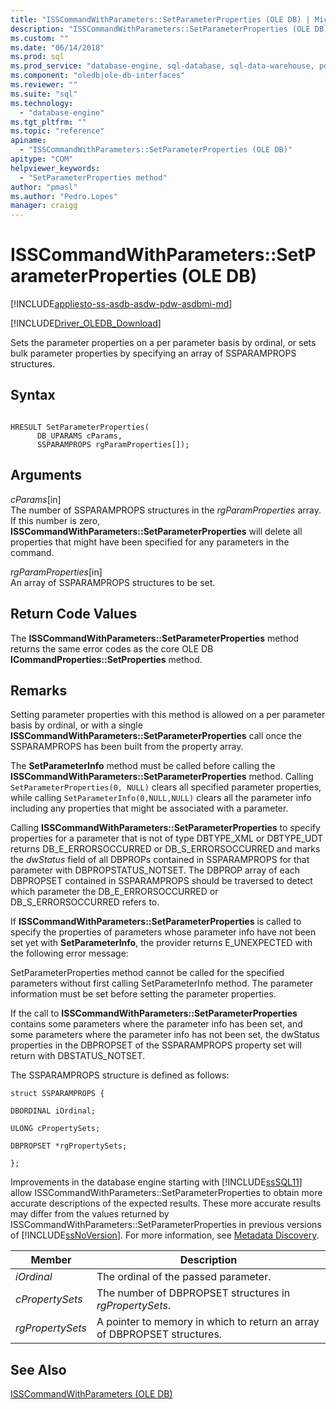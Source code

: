 ```yaml
---
title: "ISSCommandWithParameters::SetParameterProperties (OLE DB) | Microsoft Docs"
description: "ISSCommandWithParameters::SetParameterProperties (OLE DB)"
ms.custom: ""
ms.date: "06/14/2018"
ms.prod: sql
ms.prod_service: "database-engine, sql-database, sql-data-warehouse, pdw"
ms.component: "oledb|ole-db-interfaces"
ms.reviewer: ""
ms.suite: "sql"
ms.technology: 
  - "database-engine"
ms.tgt_pltfrm: ""
ms.topic: "reference"
apiname: 
  - "ISSCommandWithParameters::SetParameterProperties (OLE DB)"
apitype: "COM"
helpviewer_keywords: 
  - "SetParameterProperties method"
author: "pmasl"
ms.author: "Pedro.Lopes"
manager: craigg
---
```

# ISSCommandWithParameters::SetParameterProperties (OLE DB)
[!INCLUDE[appliesto-ss-asdb-asdw-pdw-asdbmi-md](../../../includes/appliesto-ss-asdb-asdw-pdw-asdbmi-md.md)]

[!INCLUDE[Driver_OLEDB_Download](../../../includes/driver_oledb_download.md)]

  Sets the parameter properties on a per parameter basis by ordinal, or sets bulk parameter properties by specifying an array of SSPARAMPROPS structures.  
  
## Syntax  
  
```  
  
HRESULT SetParameterProperties(  
      DB_UPARAMS cParams,   
      SSPARAMPROPS rgParamProperties[]);  
```  
  
## Arguments  
 *cParams*[in]  
 The number of SSPARAMPROPS structures in the *rgParamProperties* array. If this number is zero, **ISSCommandWithParameters::SetParameterProperties** will delete all properties that might have been specified for any parameters in the command.  
  
 *rgParamProperties*[in]  
 An array of SSPARAMPROPS structures to be set.  
  
## Return Code Values  
 The **ISSCommandWithParameters::SetParameterProperties** method returns the same error codes as the core OLE DB **ICommandProperties::SetProperties** method.  
  
## Remarks  
 Setting parameter properties with this method is allowed on a per parameter basis by ordinal, or with a single **ISSCommandWithParameters::SetParameterProperties** call once the SSPARAMPROPS has been built from the property array.  
  
 The **SetParameterInfo** method must be called before calling the **ISSCommandWithParameters::SetParameterProperties** method. Calling `SetParameterProperties(0, NULL)` clears all specified parameter properties, while calling `SetParameterInfo(0,NULL,NULL)` clears all the parameter info including any properties that might be associated with a parameter.  
  
 Calling **ISSCommandWithParameters::SetParameterProperties** to specify properties for a parameter that is not of type DBTYPE_XML or DBTYPE_UDT returns DB_E_ERRORSOCCURRED or DB_S_ERRORSOCCURRED and marks the *dwStatus* field of all DBPROPs contained in SSPARAMPROPS for that parameter with DBPROPSTATUS_NOTSET. The DBPROP array of each DBPROPSET contained in SSPARAMPROPS should be traversed to detect which parameter the DB_E_ERRORSOCCURRED or DB_S_ERRORSOCCURRED refers to.  
  
 If **ISSCommandWithParameters::SetParameterProperties** is called to specify the properties of parameters whose parameter info have not been set yet with **SetParameterInfo**, the provider returns E_UNEXPECTED with the following error message:  
  
 SetParameterProperties method cannot be called for the specified parameters without first calling SetParameterInfo method. The parameter information must be set before setting the parameter properties.  
  
 If the call to **ISSCommandWithParameters::SetParameterProperties** contains some parameters where the parameter info has been set, and some parameters where the parameter info has not been set, the dwStatus properties in the DBPROPSET of the SSPARAMPROPS property set will return with DBSTATUS_NOTSET.  
  
 The SSPARAMPROPS structure is defined as follows:  
  
 `struct SSPARAMPROPS {`  
  
 `DBORDINAL iOrdinal;`  
  
 `ULONG cPropertySets;`  
  
 `DBPROPSET *rgPropertySets;`  
  
 `};`  
  
 Improvements in the database engine starting with [!INCLUDE[ssSQL11](../../../includes/sssql11-md.md)] allow ISSCommandWithParameters::SetParameterProperties to obtain more accurate descriptions of the expected results. These more accurate results may differ from the values returned by ISSCommandWithParameters::SetParameterProperties in previous versions of [!INCLUDE[ssNoVersion](../../../includes/ssnoversion-md.md)]. For more information, see [Metadata Discovery](../../oledb/features/metadata-discovery.md).  
  
|Member|Description|  
|------------|-----------------|  
|*iOrdinal*|The ordinal of the passed parameter.|  
|*cPropertySets*|The number of DBPROPSET structures in *rgPropertySets*.|  
|*rgPropertySets*|A pointer to memory in which to return an array of DBPROPSET structures.|  
  
## See Also  
 [ISSCommandWithParameters &#40;OLE DB&#41;](../../oledb/ole-db-interfaces/isscommandwithparameters-ole-db.md)  
  
  
